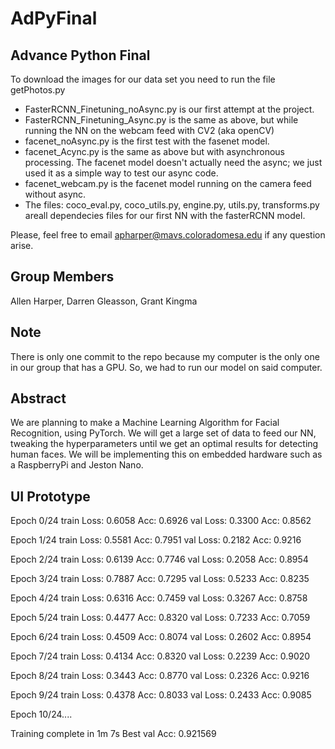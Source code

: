 # AdPyFinal
Advance Python Final
---------------------
To download the images for our data set you need to run the file getPhotos.py

* FasterRCNN_Finetuning_noAsync.py is our first attempt at the project.
* FasterRCNN_Finetuning_Async.py is the same as above, but while running the NN on the webcam feed with CV2 (aka openCV)
* facenet_noAsync.py is the first test with the fasenet model.
* facenet_Acync.py is the same as above but with asynchronous processing. The facenet model doesn't actually need the async; we just used it as a simple way to test our async code.
* facenet_webcam.py is the facenet model running on the camera feed without async.
* The files: coco_eval.py, coco_utils.py, engine.py, utils.py, transforms.py areall dependecies files for our first NN with the fasterRCNN model.

Please, feel free to email apharper@mavs.coloradomesa.edu if any question arise.


Group Members
-------------
Allen Harper, Darren Gleasson, Grant Kingma


Note
-------------
There is only one commit to the repo because my computer is the only one in our group that has a GPU. So, we had to run our model on said computer.



Abstract
-------------
We are planning to make a Machine Learning Algorithm for Facial Recognition, using PyTorch. We will get a large set of data to feed our NN, tweaking the hyperparameters until we get an optimal results for detecting human faces. We will be implementing this on embedded hardware such as a RaspberryPi and Jeston Nano.

UI Prototype
-------------
Epoch 0/24
train Loss: 0.6058 Acc: 0.6926
val Loss: 0.3300 Acc: 0.8562

Epoch 1/24
train Loss: 0.5581 Acc: 0.7951
val Loss: 0.2182 Acc: 0.9216

Epoch 2/24
train Loss: 0.6139 Acc: 0.7746
val Loss: 0.2058 Acc: 0.8954

Epoch 3/24
train Loss: 0.7887 Acc: 0.7295
val Loss: 0.5233 Acc: 0.8235

Epoch 4/24
train Loss: 0.6316 Acc: 0.7459
val Loss: 0.3267 Acc: 0.8758

Epoch 5/24
train Loss: 0.4477 Acc: 0.8320
val Loss: 0.7233 Acc: 0.7059

Epoch 6/24
train Loss: 0.4509 Acc: 0.8074
val Loss: 0.2602 Acc: 0.8954

Epoch 7/24
train Loss: 0.4134 Acc: 0.8320
val Loss: 0.2239 Acc: 0.9020

Epoch 8/24
train Loss: 0.3443 Acc: 0.8770
val Loss: 0.2326 Acc: 0.9216

Epoch 9/24
train Loss: 0.4378 Acc: 0.8033
val Loss: 0.2433 Acc: 0.9085

Epoch 10/24....

Training complete in 1m 7s
Best val Acc: 0.921569
